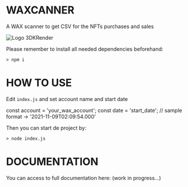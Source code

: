 # WAXCANNER

A WAX scanner to get CSV for the NFTs purchases and sales

![Logo 3DKRender](https://cdn.discordapp.com/attachments/813862875944845313/813866667150409769/3DK_LOGO_400x120.png)

Please remember to install all needed dependencies beforehand: 
```
> npm i
```
# HOW TO USE

Edit ```index.js``` and set account name and start date

const account = 'your_wax_account';
const date = 'start_date';  // sample format -> '2021-11-09T02:09:54.000'

Then you can start de project by:
```
> node index.js
```

# DOCUMENTATION

You can access to full documentation here: (work in progress...)